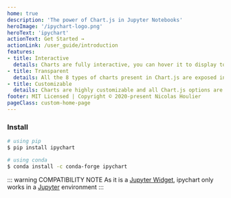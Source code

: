 ```yaml
---
home: true
description: 'The power of Chart.js in Jupyter Notebooks'
heroImage: '/ipychart-logo.png'
heroText: 'ipychart'
actionText: Get Started →
actionLink: /user_guide/introduction
features:
- title: Interactive
  details: Charts are fully interactive, you can hover it to display tooltips and select the informations you want to see directly from the output cell of your notebook.
- title: Transparent
  details: All the 8 types of charts present in Chart.js are exposed in ipychart. Even complex features such as mixed-types charts are available.
- title: Customizable
  details: Charts are highly customizable and all Chart.js options are available in ipychart. You have complete control over the appearance of your chart.
footer: MIT Licensed | Copyright © 2020-present Nicolas Houlier
pageClass: custom-home-page
---
```


### Install

``` bash
# using pip
$ pip install ipychart

# using conda
$ conda install -c conda-forge ipychart
```

::: warning COMPATIBILITY NOTE
As it is a [Jupyter Widget](https://ipywidgets.readthedocs.io/en/stable/), ipychart only works in a [Jupyter](https://jupyter.org/) environment
:::